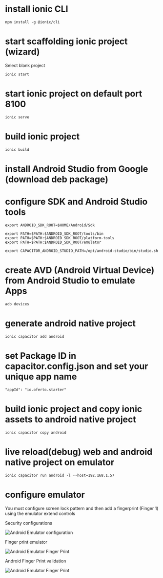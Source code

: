 # install ionic CLI
```shell
npm install -g @ionic/cli
```

# start scaffolding ionic project (wizard)
Select blank project

```shell
ionic start
```

# start ionic project on default port 8100
```shell
ionic serve
```

# build ionic project
```shell
ionic build
```

# install Android Studio from Google (download deb package)

# configure SDK and Android Studio tools
```shell
export ANDROID_SDK_ROOT=$HOME/Android/Sdk

export PATH=$PATH:$ANDROID_SDK_ROOT/tools/bin
export PATH=$PATH:$ANDROID_SDK_ROOT/platform-tools
export PATH=$PATH:$ANDROID_SDK_ROOT/emulator

export CAPACITOR_ANDROID_STUDIO_PATH=/opt/android-studio/bin/studio.sh
```

# create AVD (Android Virtual Device) from Android Studio to emulate Apps
```shell
adb devices
```

# generate android native project
```shell
ionic capacitor add android
```

# set Package ID in capacitor.config.json and set your unique app name
```shell
"appId": "io.oferto.starter"
```

# build ionic project and copy ionic assets to android native project
```shell
ionic capacitor copy android
```

# live reload(debug) web and android native project on emulator 
```shell
ionic capacitor run android -l --host=192.168.1.57
```

# configure emulator
You must configure screen lock pattern and then add a fingerprint (Finger 1) using the emulator extend controls

Security configurations

![Android Emulator configuration](/images/phone_config.png)


Finger print emulator

![Android Emulator Finger Print](/images/Finger_Print.png)

Android Finger Print validation

![Android Emulator Finger Print](/images/Android_Validation.png)